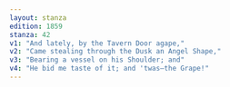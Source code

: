 ```yaml
---
layout: stanza
edition: 1859
stanza: 42
v1: "And lately, by the Tavern Door agape,"
v2: "Came stealing through the Dusk an Angel Shape,"
v3: "⁠Bearing a vessel on his Shoulder; and"
v4: "He bid me taste of it; and 'twas—the Grape!"
---
```

